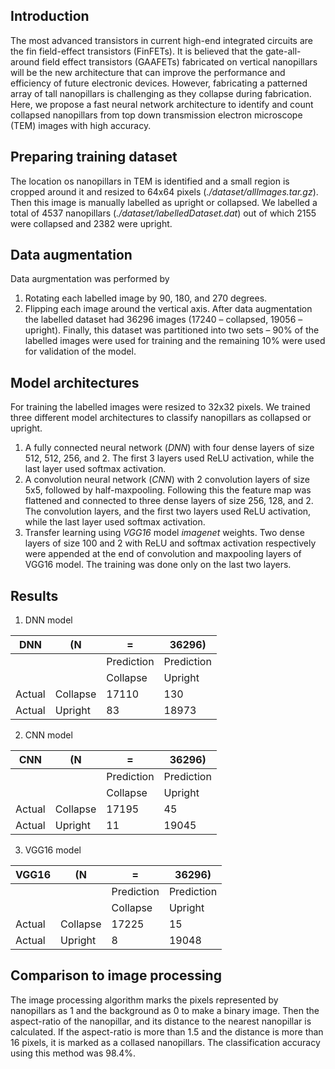 ## Introduction
The most advanced transistors in current high-end integrated circuits are the fin field-effect transistors (FinFETs). It is believed that the gate-all-around field effect transistors (GAAFETs) fabricated on vertical nanopillars will be the new architecture that can improve the performance and efficiency of future electronic devices. However, fabricating a patterned array of tall nanopillars is challenging as they collapse during fabrication. Here, we propose a fast neural network architecture to identify and count collapsed nanopillars from top down transmission electron microscope (TEM) images with high accuracy.

## Preparing training dataset
The location os nanopillars in TEM is identified and a small region is cropped around it and resized to 64x64 pixels (_./dataset/allImages.tar.gz_). Then this image is manually labelled as upright or collapsed. We labelled a total of 4537 nanopillars (_./dataset/labelledDataset.dat_) out of which 2155 were collapsed and 2382 were upright.

## Data augmentation
Data aurgmentation was performed by
1. Rotating each labelled image by 90, 180, and 270 degrees.
2. Flipping each image around the vertical axis.
After data augmentation the labelled dataset had 36296 images (17240 – collapsed, 19056 – upright). Finally, this dataset was partitioned into two sets – 90% of the labelled images were used for training and the remaining 10% were used for validation of the model.

## Model architectures
For training the labelled images were resized to 32x32 pixels. We trained three different model architectures to classify nanopillars as collapsed or upright.
1. A fully connected neural network (_DNN_) with four dense layers of size 512, 512, 256, and 2. The first 3 layers used ReLU activation, while the last layer used softmax activation.
2. A convolution neural network (_CNN_) with 2 convolution layers of size 5x5, followed by half-maxpooling. Following this the feature map was flattened and connected to three dense layers of size 256, 128, and 2. The convolution layers, and the first two layers used ReLU activation, while the last layer used softmax activation.
3. Transfer learning using _VGG16_ model _imagenet_ weights. Two dense layers of size 100 and 2 with ReLU and softmax activation respectively were appended at the end of convolution and maxpooling layers of VGG16 model. The training was done only on the last two layers.

## Results
1. DNN model

| DNN       |  (N      | =          | 36296)     |
|-----------|----------|------------|------------|
|           |          | Prediction | Prediction |
|           |          | Collapse   | Upright    |
| Actual    | Collapse | 17110      | 130        |
| Actual    | Upright  | 83         | 18973      |

2. CNN model

| CNN       |  (N      | =          | 36296)     |
|-----------|----------|------------|------------|
|           |          | Prediction | Prediction |
|           |          | Collapse   | Upright    |
| Actual    | Collapse | 17195      | 45         |
| Actual    | Upright  | 11         | 19045      |

3. VGG16 model

| VGG16     |  (N      | =          | 36296)     |
|-----------|----------|------------|------------|
|           |          | Prediction | Prediction |
|           |          | Collapse   | Upright    |
| Actual    | Collapse | 17225      | 15         |
| Actual    | Upright  | 8          | 19048      |

## Comparison to image processing
The image processing algorithm marks the pixels represented by nanopillars as 1 and the background as 0 to make a binary image. Then the aspect-ratio of the nanopillar, and its distance to the nearest nanopillar is calculated. If the aspect-ratio is more than 1.5 and the distance is more than 16 pixels, it is marked as a collased nanopillars. The classification accuracy using this method was 98.4%. 
